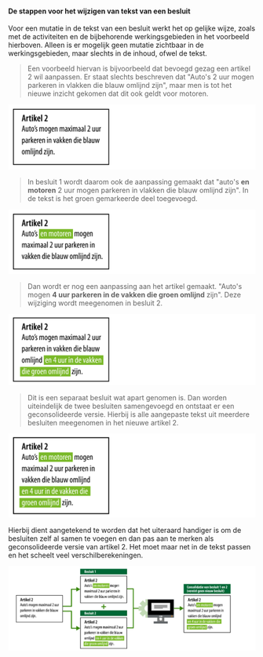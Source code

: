 #### De stappen voor het wijzigen van tekst van een besluit

Voor een mutatie in de tekst van een besluit werkt het op gelijke wijze, zoals
met de activiteiten en de bijbehorende werkingsgebieden in het voorbeeld
hierboven. Alleen is er mogelijk geen mutatie zichtbaar in de werkingsgebieden,
maar slechts in de inhoud, ofwel de tekst.

> Een voorbeeld hiervan is bijvoorbeeld dat bevoegd gezag een artikel 2 wil
> aanpassen. Er staat slechts beschreven dat "Auto's 2 uur mogen parkeren in
> vlakken die blauw omlijnd zijn", maar men is tot het nieuwe inzicht gekomen dat
> dit ook geldt voor motoren.

![](media/5006TekstArt2.png)

> In besluit 1 wordt daarom ook de aanpassing gemaakt dat "auto's **en motoren** 2 uur
> mogen parkeren in vlakken die blauw omlijnd zijn". In de tekst is het groen
> gemarkeerde deel toegevoegd.

![](media/5006TekstMut1.png)

> Dan wordt er nog een aanpassing aan het artikel gemaakt. "Auto's mogen **4 uur
> parkeren in de vakken die groen omlijnd** zijn". Deze wijziging wordt meegenomen
> in besluit 2.

![](media/5006TekstMut2.png)

> Dit is een separaat besluit wat apart genomen is. Dan worden uiteindelijk de
> twee besluiten samengevoegd en ontstaat er een geconsolideerde versie. Hierbij
> is alle aangepaste tekst uit meerdere besluiten meegenomen in het nieuwe artikel
> 2.

![](media/50065007TekstMut3.png)

Hierbij dient aangetekend te worden dat het uiteraard handiger is om de
besluiten zelf al samen te voegen en dan pas aan te merken als geconsolideerde
versie van artikel 2. Het moet maar net in de tekst passen en het scheelt veel
verschilberekeningen.

![](media/5006TekstmutatieOverzicht.png)